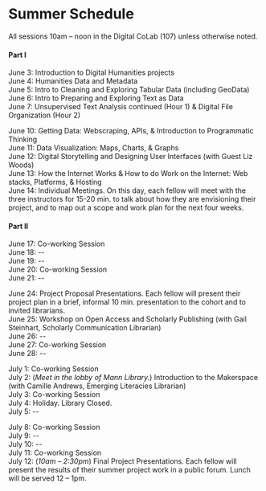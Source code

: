 # Summer Schedule

All sessions 10am – noon in the Digital CoLab (107) unless otherwise noted.  

#### Part I  

June 3: Introduction to Digital Humanities projects  
June 4: Humanities Data and Metadata  
June 5: Intro to Cleaning and Exploring Tabular Data (including GeoData)  
June 6: Intro to Preparing and Exploring Text as Data  
June 7: Unsupervised Text Analysis continued (Hour 1) & Digital File Organization (Hour 2)  
  
June 10: Getting Data: Webscraping, APIs, & Introduction to Programmatic Thinking  
June 11: Data Visualization: Maps, Charts, & Graphs  
June 12: Digital Storytelling and Designing User Interfaces (with Guest Liz Woods)  
June 13: How the Internet Works & How to do Work on the Internet: Web stacks, Platforms, & Hosting  
June 14: Individual Meetings. On this day, each fellow will meet with the three instructors for 15-20 min. to talk about how they are envisioning their project, and to map out a scope and work plan for the next four weeks.  

#### Part II

June 17: Co-working Session  
June 18:  --  
June 19:  --  
June 20: Co-working Session  
June 21: --  
  
June 24: Project Proposal Presentations. Each fellow will present their project plan in a brief, informal 10 min. presentation to the cohort and to invited librarians.  
June 25: Workshop on Open Access and Scholarly Publishing (with Gail Steinhart, Scholarly Communication Librarian)  
June 26: --  
June 27: Co-working Session  
June 28: --  
  
July 1: Co-working Session  
July 2: (*Meet in the lobby of Mann Library.*) Introduction to the Makerspace (with Camille Andrews, Emerging Literacies Librarian)  
July 3: Co-working Session  
July 4: Holiday. Library Closed.  
July 5: --  
  
July 8: Co-working Session  
July 9: --  
July 10: --  
July 11: Co-working Session  
July 12: (*10am – 2:30pm*) Final Project Presentations. Each fellow will present the results of their summer project work in a public forum. Lunch will be served 12 – 1pm.  
